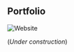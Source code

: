 ## Portfolio
![Website](https://img.shields.io/website/https/shavitborisov.github.io.svg?up_message=online)

(_Under construction_)